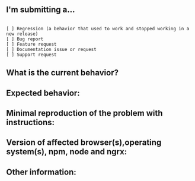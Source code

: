 <!-- ❤️ ngrx? Please consider supporting our collective: 👉  [donate](https://opencollective.com/ngrx/donate) -->

## I'm submitting a...
<!-- Check one of the following options with "x" -->
<pre><code>
[ ] Regression (a behavior that used to work and stopped working in a new release)
[ ] Bug report  <!-- Please search GitHub for a similar issue or PR before submitting -->
[ ] Feature request
[ ] Documentation issue or request
[ ] Support request
</code></pre>

## What is the current behavior?
<!-- Describe what the current behavior would is. -->

## Expected behavior:
<!-- Describe what the desired behavior would be. -->


## Minimal reproduction of the problem with instructions:
<!--
For bug reports please provide the *STEPS TO REPRODUCE* and if possible a *MINIMAL DEMO* of the problem via
http://plnkr.co/edit/tpl:757r6L
-->

## Version of affected browser(s),operating system(s), npm, node and ngrx:

## Other information:


